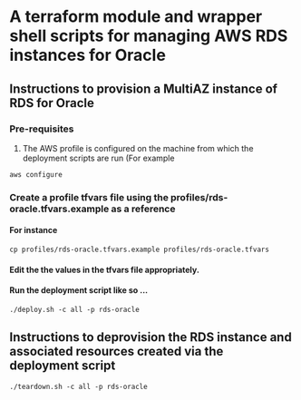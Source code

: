 # A terraform module and wrapper shell scripts for managing AWS RDS instances for Oracle

## Instructions to provision a MultiAZ instance of RDS for Oracle
### Pre-requisites
1) The AWS profile is configured on the machine from which the deployment scripts are run (For example 
```
aws configure
```
### Create a profile tfvars file using the profiles/rds-oracle.tfvars.example as a reference
#### For instance
```
cp profiles/rds-oracle.tfvars.example profiles/rds-oracle.tfvars
```
#### Edit the the values in the tfvars file appropriately.

#### Run the deployment script like so ...
```
./deploy.sh -c all -p rds-oracle
```
## Instructions to deprovision the RDS instance and associated resources created via the deployment script
```
./teardown.sh -c all -p rds-oracle
```
